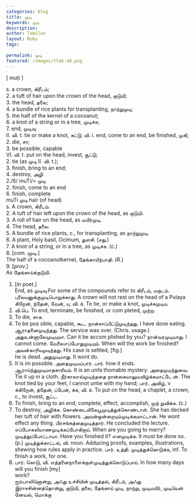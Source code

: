 ```yaml
---
categories: blog
title: முடி
keywords: முடி
description: 
author: Tamilan
layout: Ruby
tags: 
 
permalink: முடி
featured: /images/ttak-48.png
---
```

  
[ muṭi ]  
  
s. a crown, கிரீடம்;   
2. a tuft of hair upon the crown of the head, குடுமி;   
3. the head, தலை;   
4. a bundle of rice plants for transplanting, நாற்றுமுடி;   
5. the half of the kernel of a cocoanut;   
6. a knot of a string or in a tree, முடிச்சு;   
7. end, முடிவு  
II. வி. t. tie or make a knot, கட்டு; வி. i. end, come to an end, be finished, முகி;   
2. die, சா;   
3. be possible, capable  
VI. வி. t. put on the head, invest, சூட்டு;   
2. tie (as முடி II. வி. t.);   
3. finish, bring to an end;   
4. destroy, அழி  
2./6/ muTi/= முடி   
2. finish, come to an end   
6. finish, complete  
muTi முடி hair (of head)  
s. A crown, கிரீடம்.   
2. A tuft of hair left upon the crown of the head, as குடுமி.   
3. A roll of hair on the head, as மயிர்முடி.   
4. The head, தலை.   
5. A bundle of rice plants, c., for transplanting, as நாற்றுமுடி.   
6. A plant, Holy basil, Ocimum, துளசி. (சது.)   
7. A knot of a string, or in a tree, as முடிச்சு. (c.)   
8. [com. மூடி.]  
The half of a cocoanutkernel, தேங்காயிற்பாதி. (R.)   
9. [prov.]  
As தேங்காய்க்குடுமி.   
1. [in poet.]  
End, as முடிவு.For some of the compounds refer to கிரீடம், மகுடம். புலையனுக்குமுடிபொறுக்காது. A crown will not rest on the head of a Pulaya  
கிறேன், ந்தேன், வேன், ய, வி. a. To tie, or make a knot, முடிச்சுமுடிய.   
2. வி.பெ. To end, terminate, be finished, or com pleted, முற்ற.   
3. To die, சாக.   
4. To be pos sible, capable, கூட. நான்சாப்பிட்டுமுடிந்தது. I have done eating. ஆராதனைமுடிந்தது. The service was over. (Chris. usage.) அதுஉன்னாலேமுடியுமா. Can it be accom plished by you? நான்வரமுடியாது. I cannot come. வேலைஎப்போதுமுடியும். When will the work be finished? அவன்காரியமுடிந்தது. His case is settled, [fig.]  
he is dead. அதுமுடியாது. It wont do.   
2. It is im possible. அதைமுடியப்பார். பார். how it ends. ஆராய்ந்துமுடியாதகாரியம். It is an unfa thomable mystery. அதைமுடிந்துவை. Tie it up in a cloth. நீர்காலால்முடிந்ததை நான்கையாலுமவிழ்க்கமாட்டே ன். The knot tied by your feet, I cannot untie with my hand; பார். அவிழ், v  
க்கிறேன், த்தேன், ப்பேன், க்க, வி. a. To put on the head, a chaplet, a crown, c., to invest, சூட்ட.   
2. To finish, bring to an end, complete, effect, accomplish, முற் றுவிக்க. (c.)   
3. To destroy, அழிக்க. கொண்டையிலேபூமுடித்துக்கொண்டாள். She has decked her tuft of hair with flowers. அவன்ஒன்றையும்முடிக்கமாட்டான். He wont effect any thing. பிரசங்கத்தைமுடித்தார். He concluded the lecture. எப்போகலியாணமுடிக்கப்போகிறாய். When are you going to marry? முடித்துப்போட்டாயா. Have you finished it? எனமுடிக்க. It must be done so. (p.) முடித்துக்காட்டல், வி. noun. Adducing proofs, examples, illustrations, shewing how rules apply in practice. பார். உத்தி. முடித்துக்கொடுக்க, inf. To finish a work, for one.   
2. பார். கொடு, வி. எத்தனைநாளைக்குள்முடித்துக்கொடுப்பாய். In how many days will you finish [my]  
work?  
ஐம்பாலினொன்று, அஃது உச்சியின் முடித்தல், கிரீடம், அஃது இராசசின்னத்தொன்று, குடுமி, தலை, தேங்காய் முடி, நாற்று, முடிமயிர், முடியென் னேவல், மொக்கு